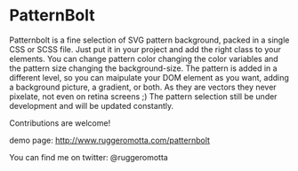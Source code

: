 PatternBolt
===========

Patternbolt is a fine selection of SVG pattern background, packed in a single CSS or SCSS file. Just put it in your project and add the right class to your elements. You can change pattern color changing the color variables and the pattern size changing the background-size. 
The pattern is added in a different level, so you can maipulate your DOM element as you want, adding a background picture, a gradient, or both. 
As they are vectors they never pixelate, not even on retina screens ;) 
The pattern selection still be under development and will be updated constantly. 

Contributions are welcome!

demo page: http://www.ruggeromotta.com/patternbolt

You can find me on twitter: @ruggeromotta
